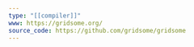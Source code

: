 ```yaml
---
type: "[[compiler]]"
www: https://gridsome.org/
source_code: https://github.com/gridsome/gridsome
---
```

